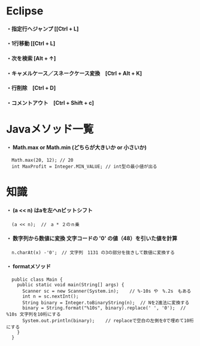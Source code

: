 # Eclipse

#### ・指定行へジャンプ [[Ctrl + L]  
#### ・1行移動 [[Ctrl + L]  
#### ・次を検索         [Alt + ↑]  
#### ・キャメルケース／スネークケース変換　[Ctrl + Alt + K]  
#### ・行削除　[Ctrl + D]  
#### ・コメントアウト　[Ctrl + Shift + c]  


# Javaメソッド一覧 
#### ・ Math.max or Math.min (どちらが大きいか or 小さいか)  
      Math.max(20, 12); // 20
      int MaxProfit = Integer.MIN_VALUE; // int型の最小値が出る
  

# 知識    
#### ・ (a << n)  はaを左へnビットシフト
      (a << n);  //　a * ２のｎ乗
  

#### ・ 数字列から数値に変換   文字コードの '0' の値（48）を引いた値を計算
      n.charAt(x) -'0';　// 文字列　1131 の3の部分を抜きして数値に変換する 
  

#### ・ formatメソッド
      public class Main {
        public static void main(String[] args) {
          Scanner sc = new Scanner(System.in);    // %-10s や　%.2s　もある　
          int n = sc.nextInt();
          String binary = Integer.toBinaryString(n);  // Nを2進法に変換する
          binary = String.format("%10s", binary).replace(' ', '0');  // %10s 文字列を10桁にする
          System.out.println(binary);    // replaceで空白の左側を0で埋めて10桁にする
        }
      }  
  
  
